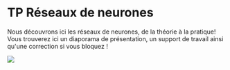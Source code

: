 # TP Réseaux de neurones

Nous découvrons ici les réseaux de neurones, de la théorie à la pratique!
Vous trouverez ici un diaporama de présentation, un support de travail ainsi qu'une correction si vous bloquez !

![](/image_hosting/nn.png)

